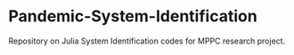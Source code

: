 # Pandemic-System-Identification
Repository on Julia System Identification codes for MPPC research project. 
